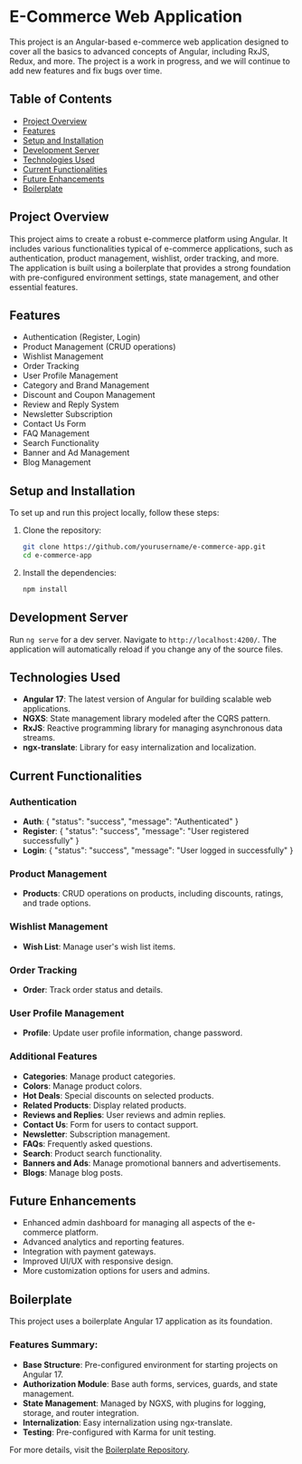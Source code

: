 # E-Commerce Web Application

This project is an Angular-based e-commerce web application designed to cover all the basics to advanced concepts of Angular, including RxJS, Redux, and more. The project is a work in progress, and we will continue to add new features and fix bugs over time.

## Table of Contents

- [Project Overview](#project-overview)
- [Features](#features)
- [Setup and Installation](#setup-and-installation)
- [Development Server](#development-server)
- [Technologies Used](#technologies-used)
- [Current Functionalities](#current-functionalities)
- [Future Enhancements](#future-enhancements)
- [Boilerplate](#boilerplate)

## Project Overview

This project aims to create a robust e-commerce platform using Angular. It includes various functionalities typical of e-commerce applications, such as authentication, product management, wishlist, order tracking, and more. The application is built using a boilerplate that provides a strong foundation with pre-configured environment settings, state management, and other essential features.

## Features

- Authentication (Register, Login)
- Product Management (CRUD operations)
- Wishlist Management
- Order Tracking
- User Profile Management
- Category and Brand Management
- Discount and Coupon Management
- Review and Reply System
- Newsletter Subscription
- Contact Us Form
- FAQ Management
- Search Functionality
- Banner and Ad Management
- Blog Management

## Setup and Installation

To set up and run this project locally, follow these steps:

1. Clone the repository:

   ```bash
   git clone https://github.com/yourusername/e-commerce-app.git
   cd e-commerce-app
   ```

2. Install the dependencies:
   ```bash
   npm install
   ```

## Development Server

Run `ng serve` for a dev server. Navigate to `http://localhost:4200/`. The application will automatically reload if you change any of the source files.

## Technologies Used

- **Angular 17**: The latest version of Angular for building scalable web applications.
- **NGXS**: State management library modeled after the CQRS pattern.
- **RxJS**: Reactive programming library for managing asynchronous data streams.
- **ngx-translate**: Library for easy internalization and localization.

## Current Functionalities

### Authentication

- **Auth**: { "status": "success", "message": "Authenticated" }
- **Register**: { "status": "success", "message": "User registered successfully" }
- **Login**: { "status": "success", "message": "User logged in successfully" }

### Product Management

- **Products**: CRUD operations on products, including discounts, ratings, and trade options.

### Wishlist Management

- **Wish List**: Manage user's wish list items.

### Order Tracking

- **Order**: Track order status and details.

### User Profile Management

- **Profile**: Update user profile information, change password.

### Additional Features

- **Categories**: Manage product categories.
- **Colors**: Manage product colors.
- **Hot Deals**: Special discounts on selected products.
- **Related Products**: Display related products.
- **Reviews and Replies**: User reviews and admin replies.
- **Contact Us**: Form for users to contact support.
- **Newsletter**: Subscription management.
- **FAQs**: Frequently asked questions.
- **Search**: Product search functionality.
- **Banners and Ads**: Manage promotional banners and advertisements.
- **Blogs**: Manage blog posts.

## Future Enhancements

- Enhanced admin dashboard for managing all aspects of the e-commerce platform.
- Advanced analytics and reporting features.
- Integration with payment gateways.
- Improved UI/UX with responsive design.
- More customization options for users and admins.

## Boilerplate

This project uses a boilerplate Angular 17 application as its foundation.

### Features Summary:

- **Base Structure**: Pre-configured environment for starting projects on Angular 17.
- **Authorization Module**: Base auth forms, services, guards, and state management.
- **State Management**: Managed by NGXS, with plugins for logging, storage, and router integration.
- **Internalization**: Easy internalization using ngx-translate.
- **Testing**: Pre-configured with Karma for unit testing.

For more details, visit the [Boilerplate Repository](https://github.com/vallettasoftware/boilerplate-angular?tab=readme-ov-file).

